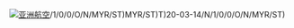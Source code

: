 [![亚洲航空](https://img.shields.io/static/v1?label=%e4%ba%9a%e6%b4%b2%e8%88%aa%e7%a9%ba&message=%E6%99%AE%E5%90%89-%E8%8A%AD%E6%8F%90%E9%9B%85%20%C2%A5193&color=red)](https://www.airasia.com/select/zh/cn/HKT/UTP/2020-03-14/N/1/0/0/O/N/MYR/ST)/1/0/0/O/N/MYR/ST)MYR/ST)T)20-03-14/N/1/0/0/O/N/MYR/ST)
